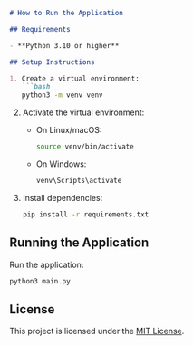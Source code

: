 ```markdown
# How to Run the Application

## Requirements

- **Python 3.10 or higher**

## Setup Instructions

1. Create a virtual environment:
   ```bash
   python3 -m venv venv
   ```

2. Activate the virtual environment:
   - On Linux/macOS:
     ```bash
     source venv/bin/activate
     ```
   - On Windows:
     ```bash
     venv\Scripts\activate
     ```

3. Install dependencies:
   ```bash
   pip install -r requirements.txt
   ```

## Running the Application

Run the application:
```bash
python3 main.py
```

## License

This project is licensed under the [MIT License](LICENSE).
```
